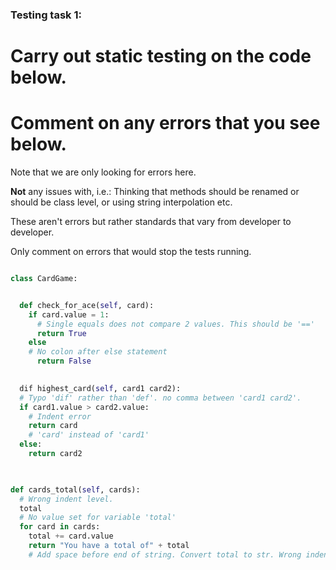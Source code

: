 ### Testing task 1:

# Carry out static testing on the code below.
# Comment on any errors that you see below.

Note that we are only looking for errors here.

**Not** any issues with, i.e.: 
Thinking that methods should be renamed or should be class level, or using string interpolation etc. 

These aren't errors but rather standards that vary from developer to developer. 

Only comment on errors that would stop the tests running.

```python

class CardGame:


  def check_for_ace(self, card):
    if card.value = 1:
      # Single equals does not compare 2 values. This should be '=='
      return True
    else
    # No colon after else statement
      return False
   

  dif highest_card(self, card1 card2):
  # Typo 'dif' rather than 'def'. no comma between 'card1 card2'.
  if card1.value > card2.value:
    # Indent error
    return card
    # 'card' instead of 'card1'
  else:
    return card2
  


def cards_total(self, cards):
  # Wrong indent level. 
  total
  # No value set for variable 'total'
  for card in cards:
    total += card.value
    return "You have a total of" + total
    # Add space before end of string. Convert total to str. Wrong indent level for return. 
  
```
